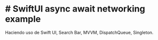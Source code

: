 # # SwiftUI async await networking example

Haciendo uso de Swift UI, Search Bar, MVVM, DispatchQueue, Singleton.
